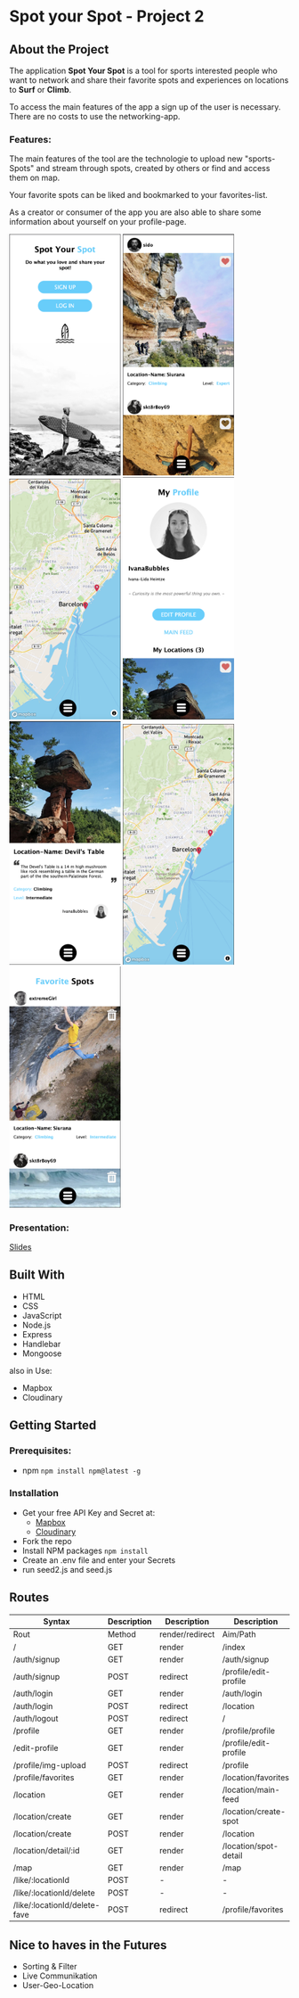 # Spot your Spot - Project 2

## About the Project
The application **Spot Your Spot** is a tool for sports interested people who want to network and share their favorite spots and experiences on locations to **Surf** or **Climb**.

To access the main features of the app a sign up of the user is necessary. There are no costs to use the networking-app.

### Features:
The main features of the tool are the technologie to upload new "sports-Spots" and stream through spots, created by others or find and access them on map. 

Your favorite spots can be liked and bookmarked to your favorites-list. 

As a creator or consumer of the app you are also able to share some information about yourself on your profile-page.

<img src="/Project/public/images/readme/Bildschirmfoto32.png" alt="Home" width="200"/>
<img src="/Project/public/images/readme/Bildschirmfoto08.png" alt="Main-Feed]" width="200"/>
<img src="/Project/public/images/readme/Bildschirmfoto24.png" alt="Navigation" width="200"/>
<img src="/Project/public/images/readme/Bildschirmfoto46.png" alt="Profile" width="200"/>
<img src="/Project/public/images/readme/Bildschirmfoto03.png" alt="Location-Detail" width="200"/>
<img src="/Project/public/images/readme/Bildschirmfoto24.png" alt="Map" width="200"/>
<img src="/Project/public/images/readme/Bildschirmfoto47.png" alt="Favorit-List" width="200"/>

### Presentation:
[Slides](https://slides.com/molibi01/minimal/fullscreen) 

## Built With
- HTML
- CSS
- JavaScript
- Node.js
- Express
- Handlebar
- Mongoose


also in Use: 
- Mapbox
- Cloudinary

## Getting Started
### Prerequisites:
 - npm
 `npm install npm@latest -g`

### Installation
- Get your free API Key and Secret at:
    - [Mapbox](https://www.mapbox.com/) 
    - [Cloudinary](https://console.cloudinary.com/) 
- Fork the repo
- Install NPM packages
`npm install`
- Create an .env file and enter your Secrets
- run seed2.js and seed.js


## Routes
| Syntax | Description |Description |Description |
| ----------- | ----------- | ----------- | ----------- |
| Rout | Method | render/redirect | Aim/Path |
| / | GET | render | /index|
| /auth/signup | GET | render | /auth/signup |
| /auth/signup | POST | redirect | /profile/edit-profile |
| /auth/login | GET | render | /auth/login |
| /auth/login | POST | redirect | /location |
| /auth/logout | POST | redirect | / |
| /profile | GET | render | /profile/profile |
| /edit-profile | GET | render | /profile/edit-profile |
| /profile/img-upload | POST | redirect | /profile |
| /profile/favorites | GET | render | /location/favorites |
| /location | GET | render | /location/main-feed |
| /location/create | GET | render | /location/create-spot |
| /location/create | POST | render | /location |
| /location/detail/:id | GET | render | /location/spot-detail |
| /map | GET | render | /map |
| /like/:locationId | POST | - | - |
| /like/:locationId/delete | POST | - | - |
| /like/:locationId/delete-fave| POST | redirect | /profile/favorites |


## Nice to haves in the Futures
- Sorting & Filter
- Live Communikation
- User-Geo-Location 